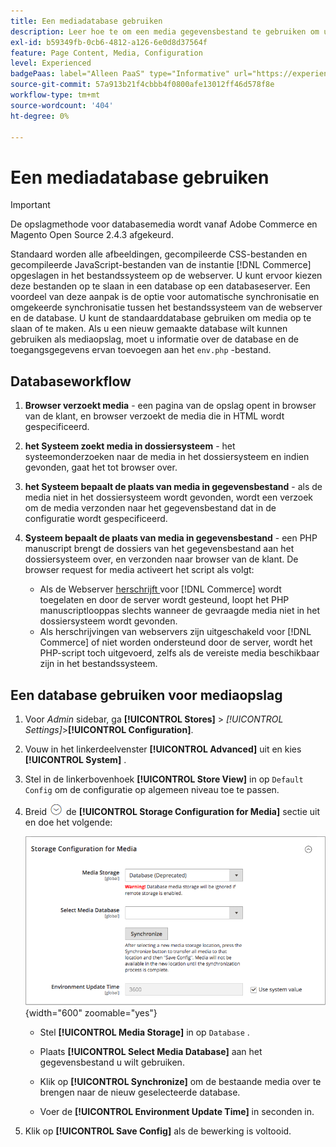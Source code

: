 ```yaml
---
title: Een mediadatabase gebruiken
description: Leer hoe te om een media gegevensbestand te gebruiken om uw  [!DNL Commerce]  media dossiers op te slaan.
exl-id: b59349fb-0cb6-4812-a126-6e0d8d37564f
feature: Page Content, Media, Configuration
level: Experienced
badgePaas: label="Alleen PaaS" type="Informative" url="https://experienceleague.adobe.com/nl/docs/commerce/user-guides/product-solutions" tooltip="Is alleen van toepassing op Adobe Commerce op Cloud-projecten (door Adobe beheerde PaaS-infrastructuur) en op projecten in het veld."
source-git-commit: 57a913b21f4cbbb4f0800afe13012ff46d578f8e
workflow-type: tm+mt
source-wordcount: '404'
ht-degree: 0%

---
```


# Een mediadatabase gebruiken

>[!IMPORTANT]
>
>De opslagmethode voor databasemedia wordt vanaf Adobe Commerce en Magento Open Source 2.4.3 afgekeurd.

Standaard worden alle afbeeldingen, gecompileerde CSS-bestanden en gecompileerde JavaScript-bestanden van de instantie [!DNL Commerce] opgeslagen in het bestandssysteem op de webserver. U kunt ervoor kiezen deze bestanden op te slaan in een database op een databaseserver. Een voordeel van deze aanpak is de optie voor automatische synchronisatie en omgekeerde synchronisatie tussen het bestandssysteem van de webserver en de database. U kunt de standaarddatabase gebruiken om media op te slaan of te maken. Als u een nieuw gemaakte database wilt kunnen gebruiken als mediaopslag, moet u informatie over de database en de toegangsgegevens ervan toevoegen aan het `env.php` -bestand.

## Databaseworkflow

1. **Browser verzoekt media** - een pagina van de opslag opent in browser van de klant, en browser verzoekt de media die in HTML wordt gespecificeerd.

1. **het Systeem zoekt media in dossiersysteem** - het systeemonderzoeken naar de media in het dossiersysteem en indien gevonden, gaat het tot browser over.

1. **het Systeem bepaalt de plaats van media in gegevensbestand** - als de media niet in het dossiersysteem wordt gevonden, wordt een verzoek om de media verzonden naar het gegevensbestand dat in de configuratie wordt gespecificeerd.

1. **Systeem bepaalt de plaats van media in gegevensbestand** - een PHP manuscript brengt de dossiers van het gegevensbestand aan het dossiersysteem over, en verzonden naar browser van de klant. De browser request for media activeert het script als volgt:

   - Als de Webserver [ herschrijft ](../merchandising-promotions/url-rewrite.md) voor [!DNL Commerce] wordt toegelaten en door de server wordt gesteund, loopt het PHP manuscriptlooppas slechts wanneer de gevraagde media niet in het dossiersysteem wordt gevonden.
   - Als herschrijvingen van webservers zijn uitgeschakeld voor [!DNL Commerce] of niet worden ondersteund door de server, wordt het PHP-script toch uitgevoerd, zelfs als de vereiste media beschikbaar zijn in het bestandssysteem.

## Een database gebruiken voor mediaopslag

1. Voor _Admin_ sidebar, ga **[!UICONTROL Stores]** > _[!UICONTROL Settings]_>**[!UICONTROL Configuration]**.

1. Vouw in het linkerdeelvenster **[!UICONTROL Advanced]** uit en kies **[!UICONTROL System]** .

1. Stel in de linkerbovenhoek **[!UICONTROL Store View]** in op `Default Config` om de configuratie op algemeen niveau toe te passen.

1. Breid ![ selecteur van de Uitbreiding ](../assets/icon-display-expand.png) de **[!UICONTROL Storage Configuration for Media]** sectie uit en doe het volgende:

   ![ Geavanceerde configuratie - opslagconfiguratie voor media ](./assets/database-storage-deprecated.png){width="600" zoomable="yes"}

   - Stel **[!UICONTROL Media Storage]** in op `Database` .

   - Plaats **[!UICONTROL Select Media Database]** aan het gegevensbestand u wilt gebruiken.

   - Klik op **[!UICONTROL Synchronize]** om de bestaande media over te brengen naar de nieuw geselecteerde database.

   - Voer de **[!UICONTROL Environment Update Time]** in seconden in.

1. Klik op **[!UICONTROL Save Config]** als de bewerking is voltooid.
